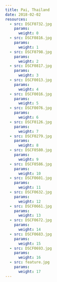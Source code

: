 ```yaml
---
title: Pai, Thailand
date: 2018-02-02
resources:
  - src: DSCF0732.jpg
    params:
      weight: 0
  - src: DSCF0816.jpg
    params:
      weight: 1
  - src: DSCF0798.jpg
    params:
      weight: 2
  - src: DSCF0817.jpg
    params:
      weight: 3
  - src: DSCF0013.jpg
    params:
      weight: 4
  - src: DSCF0016.jpg
    params:
      weight: 5
  - src: DSCF0076.jpg
    params:
      weight: 6
  - src: DSCF0126.jpg
    params:
      weight: 7
  - src: DSCF0279.jpg
    params:
      weight: 8
  - src: DSCF0580.jpg
    params:
      weight: 9
  - src: DSCF0586.jpg
    params:
      weight: 10
  - src: DSCF0601.jpg
    params:
      weight: 11
  - src: DSCF0632.jpg
    params:
      weight: 12
  - src: DSCF0661.jpg
    params:
      weight: 13
  - src: DSCF0672.jpg
    params:
      weight: 14
  - src: DSCF0683.jpg
    params:
      weight: 15
  - src: DSCF0693.jpg
    params:
      weight: 16
  - src: feature.jpg
    params:
      weight: 17
---
```

